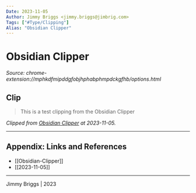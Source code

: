 ```yaml
---
Date: 2023-11-05
Author: Jimmy Briggs <jimmy.briggs@jimbrig.com>
Tags: ["#Type/Clipping"]
Alias: "Obsidian Clipper"
---
```


# Obsidian Clipper

*Source: chrome-extension://mphkdfmipddgfobjhphabphmpdckgfhb/options.html*

## Clip

> This is a test clipping from the Obsidian Clipper

*Clipped from [Obsidian Clipper](chrome-extension://mphkdfmipddgfobjhphabphmpdckgfhb/options.html) at 2023-11-05.*

***

## Appendix: Links and References

- [[Obsidian-Clipper]]
- [[2023-11-05]]

***

Jimmy Briggs | 2023